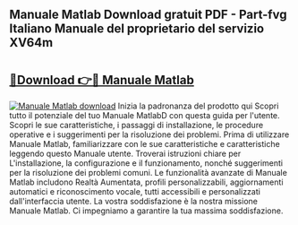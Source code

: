 ## Manuale Matlab Download gratuit PDF - Part-fvg Italiano Manuale del proprietario del servizio XV64m

# <h2><a href="http://dfblt3.blite.top/?on=Manuale+Matlab">🔗Download 👉🔴 Manuale Matlab</a></h2>

[![Manuale Matlab download](https://i.imgur.com/lujVjoI.png)](http://dfblt3.blite.top/?on=Manuale+Matlab)
Inizia la padronanza del prodotto qui Scopri tutto il potenziale del tuo Manuale MatlabD con questa guida per l'utente. Scopri le sue caratteristiche, i passaggi di installazione, le procedure operative e i suggerimenti per la risoluzione dei problemi. Prima di utilizzare Manuale Matlab, familiarizzare con le sue caratteristiche e caratteristiche leggendo questo Manuale utente. Troverai istruzioni chiare per L'installazione, la configurazione e il funzionamento, nonché suggerimenti per la risoluzione dei problemi comuni. Le funzionalità avanzate di Manuale Matlab includono Realtà Aumentata, profili personalizzabili, aggiornamenti automatici e riconoscimento vocale, tutti accessibili e personalizzati dall'interfaccia utente. La vostra soddisfazione è la nostra missione Manuale Matlab. Ci impegniamo a garantire la tua massima soddisfazione.
